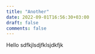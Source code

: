 ```yaml
---
title: "Another"
date: 2022-09-01T16:56:30+03:00
draft: false
comments: false
---
```


Hello sdfkjlsdjfklsjdkfjk

<!-- ---
title: "Primer: When You Have Too Much to Do"
date: 2018-03-18T02:01:58+05:30
description: "You have a to-do list that scrolls on for days. You are managing multiple projects, getting lots of email and messages on different messaging systems, managing finances and personal health habits and so much more."
tags: [Primer, todo]
--- -->